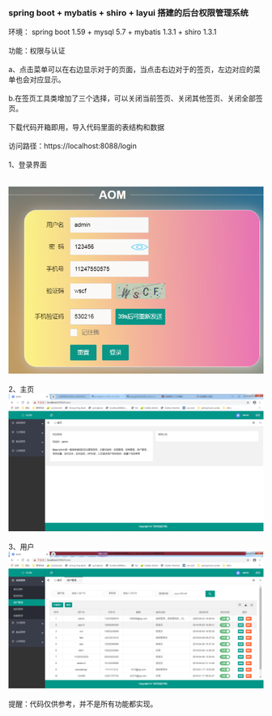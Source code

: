 ### spring boot + mybatis + shiro + layui 搭建的后台权限管理系统
环境：
spring boot 1.59 + mysql 5.7 + mybatis 1.3.1 + shiro 1.3.1
<br/><br/>功能：权限与认证
<br/><br/>   a、点击菜单可以在右边显示对于的页面，当点击右边对于的签页，左边对应的菜单也会对应显示。
<br/><br/>   b.在签页工具类增加了三个选择，可以关闭当前签页、关闭其他签页、关闭全部签页。
<br/><br/>下载代码开箱即用，导入代码里面的表结构和数据
<br/><br/> 访问路径：https://localhost:8088/login
<br/><br/>1、登录界面<br/>
<br/><br/>![Image text](https://raw.githubusercontent.com/hhchcl/manage/master/src/main/resources/static/screenShots/login.png)
<br/><br/>2、主页
![Image text](https://raw.githubusercontent.com/hhchcl/manage/master/src/main/resources/static/screenShots/home.png)
<br/><br/>3、用户
![Image text](https://github.com/hhchcl/manage/blob/master/src/main/resources/static/screenShots/user.png)
<br/><br/>提醒：代码仅供参考，并不是所有功能都实现。
